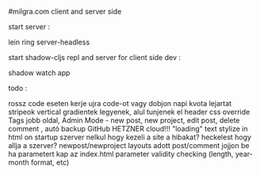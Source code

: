 #milgra.com client and server side

start server :

lein ring server-headless

start shadow-cljs repl and server for client side dev :

shadow watch app

todo :

rossz code eseten kerje ujra code-ot vagy dobjon napi kvota lejartat
stripeok vertical gradientek legyenek, alul tunjenek el
header css override
Tags jobb oldal, Admin Mode - new post, new project, edit post, delete comment , autó backup GitHub
HETZNER cloud!!!
"loading" text stylize in html on startup
szerver nelkul hogy kezeli a site a hibakat?
heckelest hogy allja a szerver?
newpost/newproject layouts
adott post/comment jojjon be ha parametert kap az index.html
parameter validity checking (length, year-month format, etc)